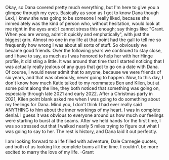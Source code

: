 Okay, so Dana covered pretty much everything, but I'm here to give you a glimpse through my eyes. Basically as soon as I got to know Dana though Lexi, I knew she was going to be someone I really liked, because she immediately was the kind of person who, without hesitation, would look at me right in the eyes and; I cannot stress this enough; say things like: "Grant. When you are wrong, admit it quickly and emphatically", with just the biggest grin. Almost no one in my life at that point had the gall to tell me so frequently how wrong I was about all sorts of stuff. So obviously we became good friends. Over the following years we continued to stay close, and I have to say, as much as I was honored to help her with her Hinge profile, it did sting a little. It was around that time  that I started noticing that I was actually really jealous of any guys that got to go on a date with Dana. Of course, I would never admit that to anyone, because we were friends of six years, and that was obviously, never going to happen. Now, to this day, I don't know how much Katie talked to my roommates Ben and Kilen, but at some point along the line, they both noticed that something was going on, especially through late 2021 and early 2022. After a Christmas party in 2021, Kilen point blank asked me when I was going to do something about my feelings for Dana. Mind you, I don't think I had ever really said ANYTHING to him about the inner workings of my heart. I was in complete denial. I guess it was obvious to everyone around us how much our feelings were starting to burst at the seams. After we held hands for the first time, I was so stressed out that I walked nearly 5 miles trying to figure out what I was going to say to her. The rest is history, and Dana laid it out perfectly. 

I am looking forward to a life filled with adventure, Dale Carnegie quotes, and both of us looking like complete bums all the time. I couldn't be more excited to marry the love of my life.
-Grant

